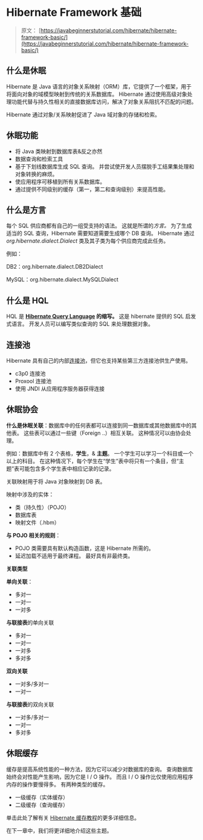 # Hibernate Framework 基础

> 原文： [https://javabeginnerstutorial.com/hibernate/hibernate-framework-basic/](https://javabeginnerstutorial.com/hibernate/hibernate-framework-basic/)

## 什么是休眠

Hibernate 是 Java 语言的对象关系映射（ORM）库，它提供了一个框架，用于将面向对象的域模型映射到传统的关系数据库。 Hibernate 通过使用高级对象处理功能代替与持久性相关的直接数据库访问，解决了对象关系阻抗不匹配的问题。

Hibernate 通过对象/关系映射促进了 Java 域对象的存储和检索。

## 休眠功能

*   将 Java 类映射到数据库表&反之亦然
*   数据查询和检索工具
*   基于下划线数据库生成 SQL 查询。 并尝试使开发人员摆脱手工结果集处理和对象转换的麻烦。
*   使应用程序可移植到所有关系数据库。
*   通过提供不同级别的缓存（第一，第二和查询级别）来提高性能。

## 什么是方言

每个 SQL 供应商都有自己的一组受支持的语法。 这就是所谓的*方言。* 为了生成适当的 SQL 查询，Hibernate 需要知道需要生成哪个 DB 查询。 Hibernate 通过 *org.hibernate.dialect.Dialect* 类及其子类为每个供应商完成此任务。

例如：

DB2：org.hibernate.dialect.DB2Dialect

MySQL：org.hibernate.dialect.MySQLDialect

## 什么是 HQL

HQL 是 **[Hibernate Query Language](https://javabeginnerstutorial.com/hibernate/hibernate-4-with-query-languages/) 的缩写。** 这是 hibernate 提供的 SQL 启发式语言。 开发人员可以编写类似查询的 SQL 来处理数据对象。

## 连接池

Hibernate 具有自己的内部[连接池](https://javabeginnerstutorial.com/hibernate/connection-pooling-with-hibernate-4/)，但它也支持某些第三方连接池供生产使用。

*   c3p0 连接池
*   Proxool 连接池
*   使用 JNDI 从应用程序服务器获得连接

## 休眠协会

**什么是休眠关联**：数据库中的任何表都可以连接到同一数据库或其他数据库中的其他表。 这些表可以通过一些键（Foreign ..）相互关联。 这种情况可以由协会处理。

例如：数据库中有 2 个表格，**学生**，& **主题**。 一个学生可以学习一个科目或一个以上的科目。 在这种情况下，每个学生在“学生”表中将只有一个条目，但“主题”表可能包含多个学生表中相应记录的记录。

关联映射用于将 Java 对象映射到 DB 表。

映射中涉及的实体：

*   类（持久性）（POJO）
*   数据库表
*   映射文件（.hbm）

**与 POJO 相关的规则**：

*   POJO 类需要具有默认构造函数，这是 Hibernate 所需的。
*   延迟加载不适用于最终课程。 最好具有非最终类。

**关联类型**

**单向关联**：

*   多对一
*   一对一
*   一对多

**与联接表**的单向关联

*   多对一
*   一对一
*   一对多
*   多对多

**双向关联**

*   一对多/多对一
*   一对一

**与联接表**的双向关联

*   一对多/多对一
*   一对一
*   多对多

## 休眠缓存

缓存是提高系统性能的一种方法，因为它可以减少对数据库的查询。 查询数据库始终会对性能产生影响，因为它是 I / O 操作。 而且 I / O 操作比仅使用应用程序内存的操作要慢得多。 有两种类型的缓存。

*   一级缓存（实体缓存）
*   二级缓存（查询缓存）

单击此处了解有关 [Hibernate 缓存教程](https://javabeginnerstutorial.com/hibernate/caching-with-hibernate-4/)的更多详细信息。

在下一章中，我们将更详细地介绍这些主题。

